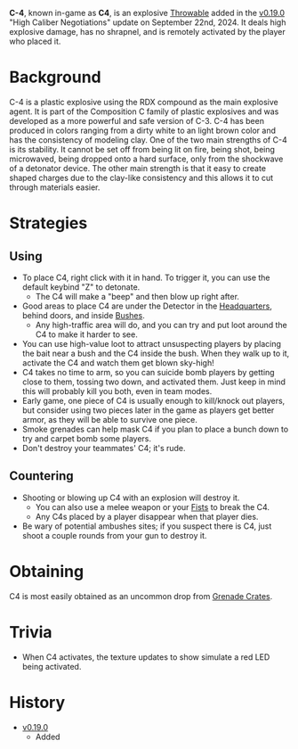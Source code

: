 **C-4**, known in-game as **C4**, is an explosive [Throwable](/throwables) added in the [v0.19.0](https://github.com/HasangerGames/suroi/releases/tag/v0.19.0) "High Caliber Negotiations" update on September 22nd, 2024. It deals high explosive damage, has no shrapnel, and is remotely activated by the player who placed it.

# Background
C-4 is a plastic explosive using the RDX compound as the main explosive agent. It is part of the Composition C family of plastic explosives and was developed as a more powerful and safe version of C-3. C-4 has been produced in colors ranging from a dirty white to an light brown color and has the consistency of modeling clay. One of the two main strengths of C-4 is its stability. It cannot be set off from being lit on fire, being shot, being microwaved, being dropped onto a hard surface, only from the shockwave of a detonator device. The other main strength is that it easy to create shaped charges due to the clay-like consistency and this allows it to cut through materials easier.

# Strategies
## Using
- To place C4, right click with it in hand. To trigger it, you can use the default keybind "Z" to detonate.
  - The C4 will make a "beep" and then blow up right after.
- Good areas to place C4 are under the Detector in the [Headquarters](/buildings/headquarters_meta), behind doors, and inside [Bushes](/obstacles/bush).
  - Any high-traffic area will do, and you can try and put loot around the C4 to make it harder to see.
- You can use high-value loot to attract unsuspecting players by placing the bait near a bush and the C4 inside the bush. When they walk up to it, activate the C4 and watch them get blown sky-high!
- C4 takes no time to arm, so you can suicide bomb players by getting close to them, tossing two down, and activated them. Just keep in mind this will probably kill you both, even in team modes.
- Early game, one piece of C4 is usually enough to kill/knock out players, but consider using two pieces later in the game as players get better armor, as they will be able to survive one piece.
- Smoke grenades can help mask C4 if you plan to place a bunch down to try and carpet bomb some players.
- Don't destroy your teammates' C4; it's rude.

## Countering 
- Shooting or blowing up C4 with an explosion will destroy it.
  - You can also use a melee weapon or your [Fists](/weapons/melee/fists) to break the C4.
  - Any C4s placed by a player disappear when that player dies.
- Be wary of potential ambushes sites; if you suspect there is C4, just shoot a couple rounds from your gun to destroy it.


# Obtaining
C4 is most easily obtained as an uncommon drop from [Grenade Crates](/obstacles/grenade_crate).

# Trivia
- When C4 activates, the texture updates to show simulate a red LED being activated.

# History
- [v0.19.0](https://github.com/HasangerGames/suroi/releases/tag/v0.19.0)
  - Added
